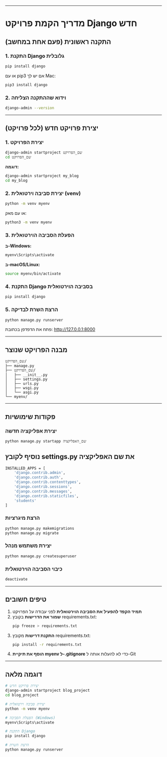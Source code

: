 <hr>

# מדריך הקמת פרויקט Django חדש

## התקנה ראשונית (פעם אחת במחשב)

### 1. התקנת Django גלובלית
```bash
pip install django
```

או עם pip3 אם יש לך Mac:
```bash
pip3 install django
```

### 2. וידוא שההתקנה הצליחה
```bash
django-admin --version
```

---

## יצירת פרויקט חדש (לכל פרויקט)

### 1. יצירת הפרויקט
```bash
django-admin startproject שם_הפרויקט
cd שם_הפרויקט
```

**דוגמה:**
```bash
django-admin startproject my_blog
cd my_blog
```

### 2. יצירת סביבה וירטואלית (venv)
```bash
python -m venv myenv
```

או עם מאק:
```bash
python3 -m venv myenv
```

### 3. הפעלת הסביבה הוירטואלית

**ב-Windows:**
```bash
myenv\Scripts\activate
```

**ב-macOS/Linux:**
```bash
source myenv/bin/activate
```

### 4. התקנת Django בסביבה הוירטואלית
```bash
pip install django
```

### 5. הרצת השרת לבדיקה
```bash
python manage.py runserver
```

פתח את הדפדפן בכתובת: http://127.0.0.1:8000

---

## מבנה הפרויקט שנוצר
```
שם_הפרויקט/
├── manage.py
├── שם_הפרויקט/
│   ├── __init__.py
│   ├── settings.py
│   ├── urls.py
│   ├── wsgi.py
│   └── asgi.py
└── myenv/
```

---

## פקודות שימושיות

### יצירת אפליקציה חדשה
```bash
python manage.py startapp שם_האפליקציה
```

## נוסיף לקובץ settings.py את שם האפליקציה
```bash
INSTALLED_APPS = [
    'django.contrib.admin',
    'django.contrib.auth',
    'django.contrib.contenttypes',
    'django.contrib.sessions',
    'django.contrib.messages',
    'django.contrib.staticfiles',
    'students'
]
```


### הרצת מיגרציות
```bash
python manage.py makemigrations
python manage.py migrate
```

### יצירת משתמש מנהל
```bash
python manage.py createsuperuser
```

### כיבוי הסביבה הוירטואלית
```bash
deactivate
```

---

## טיפים חשובים

1. **תמיד הקפד להפעיל את הסביבה הוירטואלית** לפני עבודה על הפרויקט
2. **שמור את הדרישות** בקובץ requirements.txt:
   ```bash
   pip freeze > requirements.txt
   ```
3. **התקנת דרישות** מקובץ requirements.txt:
   ```bash
   pip install -r requirements.txt
   ```
4. **הוסף את תיקיית myenv ל-.gitignore** כדי לא להעלות אותה ל-Git

---

## דוגמה מלאה
```bash
# יצירת פרויקט חדש
django-admin startproject blog_project
cd blog_project

# יצירת סביבה וירטואלית
python -m venv myenv

# הפעלת הסביבה (Windows)
myenv\Scripts\activate

# התקנת Django
pip install django

# הרצת השרת
python manage.py runserver
```